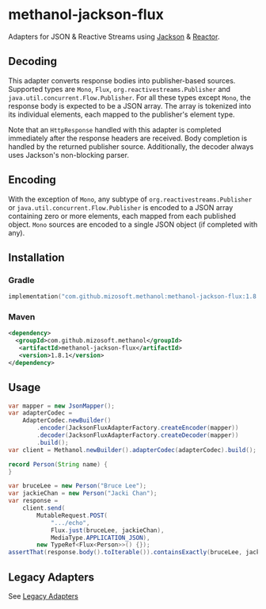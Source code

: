 # methanol-jackson-flux

Adapters for JSON & Reactive Streams using [Jackson][jackson] & [Reactor][reactor].

## Decoding

This adapter converts response bodies into publisher-based sources. Supported types are
`Mono`, `Flux`, `org.reactivestreams.Publisher` and `java.util.concurrent.Flow.Publisher`.
For all these types except `Mono`, the response body is expected to be a JSON array.
The array is tokenized into its individual elements, each mapped to the publisher's element type.

Note that an `HttpResponse` handled with this adapter is completed immediately after the response headers are received.
Body completion is handled by the returned publisher source. Additionally, the decoder always uses Jackson's non-blocking parser.

## Encoding

With the exception of `Mono`, any subtype of `org.reactivestreams.Publisher` or
`java.util.concurrent.Flow.Publisher` is encoded to a JSON array containing zero or more elements, each mapped from each published object.
`Mono` sources are encoded to a single JSON object (if completed with any).

## Installation

### Gradle

```kotlin
implementation("com.github.mizosoft.methanol:methanol-jackson-flux:1.8.1")
```

### Maven

```xml
<dependency>
  <groupId>com.github.mizosoft.methanol</groupId>
   <artifactId>methanol-jackson-flux</artifactId>
   <version>1.8.1</version>
</dependency>
```

## Usage

```java
var mapper = new JsonMapper();
var adapterCodec =
    AdapterCodec.newBuilder()
        .encoder(JacksonFluxAdapterFactory.createEncoder(mapper))
        .decoder(JacksonFluxAdapterFactory.createDecoder(mapper))
        .build();
var client = Methanol.newBuilder().adapterCodec(adapterCodec).build();

record Person(String name) {
}

var bruceLee = new Person("Bruce Lee");
var jackieChan = new Person("Jacki Chan");
var response =
    client.send(
        MutableRequest.POST(
            ".../echo",
            Flux.just(bruceLee, jackieChan),
            MediaType.APPLICATION_JSON), 
        new TypeRef<Flux<Person>>() {});
assertThat(response.body().toIterable()).containsExactly(bruceLee, jackieChan);
```

## Legacy Adapters

See [Legacy Adapters](https://mizosoft.github.io/methanol/legacy_adapters/)

[jackson]: https://github.com/FasterXML/jackson
[reactor]: https://github.com/reactor/reactor-core
